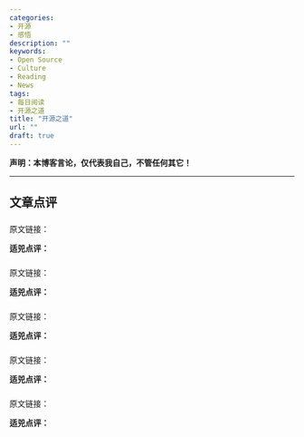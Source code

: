 ```yaml
---
categories:
- 开源
- 感悟
description: ""
keywords:
- Open Source
- Culture
- Reading
- News
tags:
- 每日阅读
- 开源之道
title: "开源之道"
url: ""
draft: true
---
```

**声明：本博客言论，仅代表我自己，不管任何其它！**

---

## 文章点评

###

原文链接：[]()

**适兕点评：**

>
###

原文链接：[]()

**适兕点评：**

>

###

原文链接：[]()

**适兕点评：**

>

###

原文链接：[]()

**适兕点评：**

>

###

原文链接：[]()

**适兕点评：**

>
